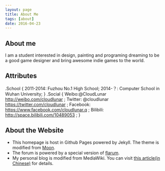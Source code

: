 ```yaml
---
layout: page
title: About Me
tags: [about]
date: 2016-04-23
---
```

## About me
I am a student interested in design, painting and programing dreaming to be a good game designer and bring awesome indie games to the world.

## Attributes
.School
{
	2011-2014: Fuzhou No.1 High School;
	2014-？: Computer School in Wuhan University;
}
.Social
{
	Weibo:@CloudLunar http://weibo.com/cloudlunar ;
	Twitter: @cloudlunar https://twitter.com/cloudlunar ;
	Facebook: https://www.facebook.com/cloudlunar.q ;
	Bilibili: http://space.bilibili.com/10489053 ;
}

## About the Website
* This homepage is host in Github Pages powered by Jekyll. The theme is modified from [Moon](http://taylantatli.github.io/Moon).
* The forum is powered by a special version of [flarum](http://flarum.ga/).
* My personal blog is modified from MediaWiki. You can visit [this article(in Chinese)](http://blog.cloudlunar.com/view/Hello,_world) for details.